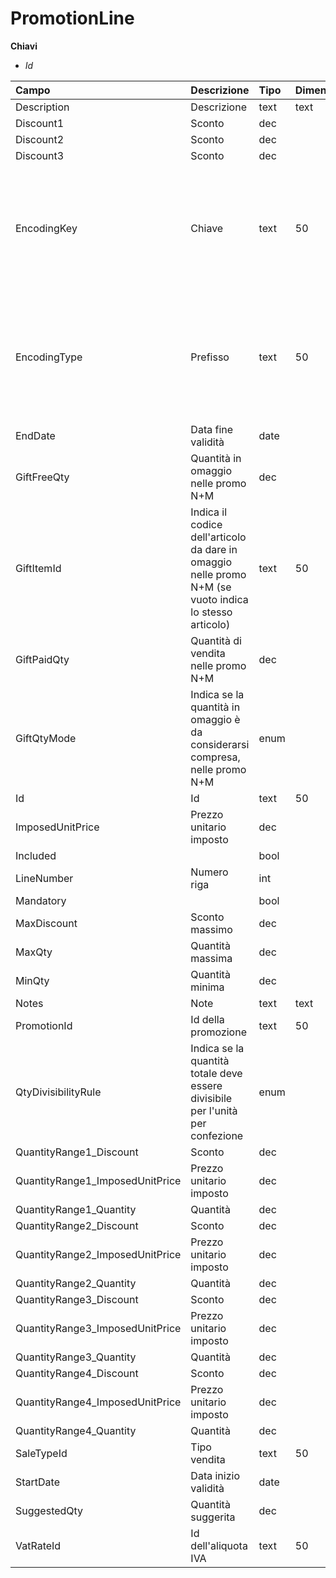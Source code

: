 # PromotionLine

  
 **Chiavi**

* _Id_

| Campo | Descrizione | Tipo | Dimensione | Note |
| :--- | :--- | :--- | :--- | :--- |
| Description | Descrizione | text | text |  |
| Discount1 | Sconto | dec |  |  |
| Discount2 | Sconto | dec |  |  |
| Discount3 | Sconto | dec |  |  |
| EncodingKey | Chiave | text | 50 | I campi EncodingType ed EncodingKey permettono di definire quali sono le entità a cui va applicata la promozione |
| EncodingType | Prefisso | text | 50 | I campi EncodingType ed EncodingKey permettono di definire quali sono le entità a cui va applicata la promozione |
| EndDate | Data fine validità | date |  |  |
| GiftFreeQty | Quantità in omaggio nelle promo N+M | dec |  |  |
| GiftItemId | Indica il codice dell'articolo da dare in omaggio nelle promo N+M \(se vuoto indica lo stesso articolo\) | text | 50 |  |
| GiftPaidQty | Quantità di vendita nelle promo N+M | dec |  |  |
| GiftQtyMode | Indica se la quantità in omaggio è da considerarsi compresa, nelle promo N+M | enum |  | 0: NotIncluded, 1: Included |
| Id | Id | text | 50 |  |
| ImposedUnitPrice | Prezzo unitario imposto | dec |  |  |
| Included |  | bool |  |  |
| LineNumber | Numero riga | int |  |  |
| Mandatory |  | bool |  |  |
| MaxDiscount | Sconto massimo | dec |  |  |
| MaxQty | Quantità massima | dec |  |  |
| MinQty | Quantità minima | dec |  |  |
| Notes | Note | text | text |  |
| PromotionId | Id della promozione | text | 50 |  |
| QtyDivisibilityRule | Indica se la quantità totale deve essere divisibile per l'unità per confezione | enum |  | 0: Default |
| QuantityRange1\_Discount | Sconto | dec |  |  |
| QuantityRange1\_ImposedUnitPrice | Prezzo unitario imposto | dec |  |  |
| QuantityRange1\_Quantity | Quantità | dec |  |  |
| QuantityRange2\_Discount | Sconto | dec |  |  |
| QuantityRange2\_ImposedUnitPrice | Prezzo unitario imposto | dec |  |  |
| QuantityRange2\_Quantity | Quantità | dec |  |  |
| QuantityRange3\_Discount | Sconto | dec |  |  |
| QuantityRange3\_ImposedUnitPrice | Prezzo unitario imposto | dec |  |  |
| QuantityRange3\_Quantity | Quantità | dec |  |  |
| QuantityRange4\_Discount | Sconto | dec |  |  |
| QuantityRange4\_ImposedUnitPrice | Prezzo unitario imposto | dec |  |  |
| QuantityRange4\_Quantity | Quantità | dec |  |  |
| SaleTypeId | Tipo vendita | text | 50 |  |
| StartDate | Data inizio validità | date |  |  |
| SuggestedQty | Quantità suggerita | dec |  |  |
| VatRateId | Id dell'aliquota IVA | text | 50 |  |

